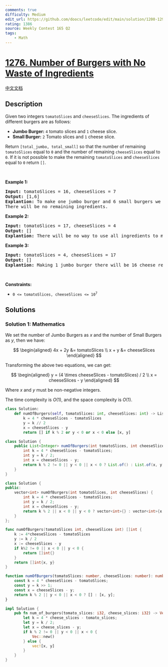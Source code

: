 ```yaml
---
comments: true
difficulty: Medium
edit_url: https://github.com/doocs/leetcode/edit/main/solution/1200-1299/1276.Number%20of%20Burgers%20with%20No%20Waste%20of%20Ingredients/README_EN.md
rating: 1386
source: Weekly Contest 165 Q2
tags:
    - Math
---
```


<!-- problem:start -->

# [1276. Number of Burgers with No Waste of Ingredients](https://leetcode.com/problems/number-of-burgers-with-no-waste-of-ingredients)

[中文文档](/solution/1200-1299/1276.Number%20of%20Burgers%20with%20No%20Waste%20of%20Ingredients/README.md)

## Description

<p>Given two integers <code>tomatoSlices</code> and <code>cheeseSlices</code>. The ingredients of different burgers are as follows:</p>

<ul>
	<li><strong>Jumbo Burger:</strong> <code>4</code> tomato slices and <code>1</code> cheese slice.</li>
	<li><strong>Small Burger:</strong> <code>2</code> Tomato slices and <code>1</code> cheese slice.</li>
</ul>

<p>Return <code>[total_jumbo, total_small]</code> so that the number of remaining <code>tomatoSlices</code> equal to <code>0</code> and the number of remaining <code>cheeseSlices</code> equal to <code>0</code>. If it is not possible to make the remaining <code>tomatoSlices</code> and <code>cheeseSlices</code> equal to <code>0</code> return <code>[]</code>.</p>

<p>&nbsp;</p>
<p><strong class="example">Example 1:</strong></p>

<pre>
<strong>Input:</strong> tomatoSlices = 16, cheeseSlices = 7
<strong>Output:</strong> [1,6]
<strong>Explantion:</strong> To make one jumbo burger and 6 small burgers we need 4*1 + 2*6 = 16 tomato and 1 + 6 = 7 cheese.
There will be no remaining ingredients.
</pre>

<p><strong class="example">Example 2:</strong></p>

<pre>
<strong>Input:</strong> tomatoSlices = 17, cheeseSlices = 4
<strong>Output:</strong> []
<strong>Explantion:</strong> There will be no way to use all ingredients to make small and jumbo burgers.
</pre>

<p><strong class="example">Example 3:</strong></p>

<pre>
<strong>Input:</strong> tomatoSlices = 4, cheeseSlices = 17
<strong>Output:</strong> []
<strong>Explantion:</strong> Making 1 jumbo burger there will be 16 cheese remaining and making 2 small burgers there will be 15 cheese remaining.
</pre>

<p>&nbsp;</p>
<p><strong>Constraints:</strong></p>

<ul>
	<li><code>0 &lt;= tomatoSlices, cheeseSlices &lt;= 10<sup>7</sup></code></li>
</ul>

## Solutions

<!-- solution:start -->

### Solution 1: Mathematics

We set the number of Jumbo Burgers as $x$ and the number of Small Burgers as $y$, then we have:

$$
\begin{aligned}
4x + 2y &= tomatoSlices \\
x + y &= cheeseSlices
\end{aligned}
$$

Transforming the above two equations, we can get:

$$
\begin{aligned}
y = (4 \times cheeseSlices - tomatoSlices) / 2 \\
x = cheeseSlices - y
\end{aligned}
$$

Where $x$ and $y$ must be non-negative integers.

The time complexity is $O(1)$, and the space complexity is $O(1)$.

<!-- tabs:start -->

```python
class Solution:
    def numOfBurgers(self, tomatoSlices: int, cheeseSlices: int) -> List[int]:
        k = 4 * cheeseSlices - tomatoSlices
        y = k // 2
        x = cheeseSlices - y
        return [] if k % 2 or y < 0 or x < 0 else [x, y]
```

```java
class Solution {
    public List<Integer> numOfBurgers(int tomatoSlices, int cheeseSlices) {
        int k = 4 * cheeseSlices - tomatoSlices;
        int y = k / 2;
        int x = cheeseSlices - y;
        return k % 2 != 0 || y < 0 || x < 0 ? List.of() : List.of(x, y);
    }
}
```

```cpp
class Solution {
public:
    vector<int> numOfBurgers(int tomatoSlices, int cheeseSlices) {
        int k = 4 * cheeseSlices - tomatoSlices;
        int y = k / 2;
        int x = cheeseSlices - y;
        return k % 2 || x < 0 || y < 0 ? vector<int>{} : vector<int>{x, y};
    }
};
```

```go
func numOfBurgers(tomatoSlices int, cheeseSlices int) []int {
	k := 4*cheeseSlices - tomatoSlices
	y := k / 2
	x := cheeseSlices - y
	if k%2 != 0 || x < 0 || y < 0 {
		return []int{}
	}
	return []int{x, y}
}
```

```ts
function numOfBurgers(tomatoSlices: number, cheeseSlices: number): number[] {
    const k = 4 * cheeseSlices - tomatoSlices;
    const y = k >> 1;
    const x = cheeseSlices - y;
    return k % 2 || y < 0 || x < 0 ? [] : [x, y];
}
```

```rust
impl Solution {
    pub fn num_of_burgers(tomato_slices: i32, cheese_slices: i32) -> Vec<i32> {
        let k = 4 * cheese_slices - tomato_slices;
        let y = k / 2;
        let x = cheese_slices - y;
        if k % 2 != 0 || y < 0 || x < 0 {
            Vec::new()
        } else {
            vec![x, y]
        }
    }
}
```

<!-- tabs:end -->

<!-- solution:end -->

<!-- problem:end -->
